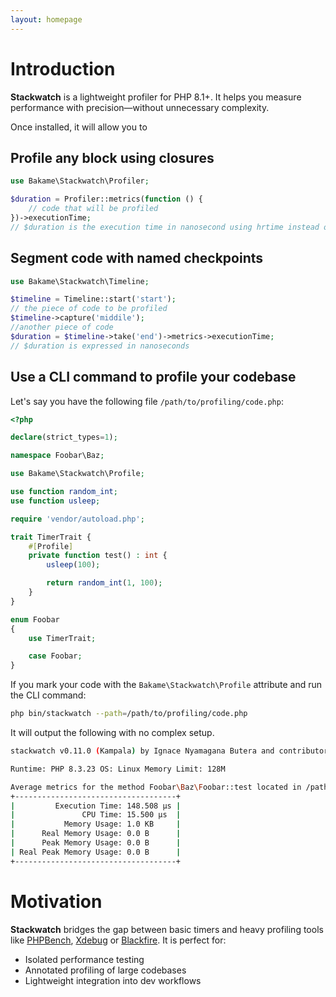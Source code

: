```yaml
---
layout: homepage
---
```


# Introduction

**Stackwatch** is a lightweight profiler for PHP 8.1+.  It helps you measure performance with 
precision—without unnecessary complexity.

Once installed, it will allow you to

## Profile any block using closures

```php
use Bakame\Stackwatch\Profiler;

$duration = Profiler::metrics(function () {
    // code that will be profiled
})->executionTime;
// $duration is the execution time in nanosecond using hrtime instead of microtime
````

## Segment code with named checkpoints

```php
use Bakame\Stackwatch\Timeline;

$timeline = Timeline::start('start');
// the piece of code to be profiled
$timeline->capture('middile');
//another piece of code
$duration = $timeline->take('end')->metrics->executionTime;
// $duration is expressed in nanoseconds
````

## Use a CLI command to profile your codebase

Let's say you have the following file `/path/to/profiling/code.php`:

```php
<?php

declare(strict_types=1);

namespace Foobar\Baz;

use Bakame\Stackwatch\Profile;

use function random_int;
use function usleep;

require 'vendor/autoload.php';

trait TimerTrait {
    #[Profile]
    private function test() : int {
        usleep(100);

        return random_int(1, 100);
    }
}

enum Foobar
{
    use TimerTrait;

    case Foobar;
}
```

If you mark your code with the `Bakame\Stackwatch\Profile` attribute and run the CLI command:

```bash
php bin/stackwatch --path=/path/to/profiling/code.php
```
It will output the following with no complex setup.

```bash
stackwatch v0.11.0 (Kampala) by Ignace Nyamagana Butera and contributors.

Runtime: PHP 8.3.23 OS: Linux Memory Limit: 128M

Average metrics for the method Foobar\Baz\Foobar::test located in /path/to/profiling/code.php called 3 times
+------------------------------------+
|         Execution Time: 148.508 µs |
|               CPU Time: 15.500 µs  |
|           Memory Usage: 1.0 KB     |
|      Real Memory Usage: 0.0 B      |
|      Peak Memory Usage: 0.0 B      |
| Real Peak Memory Usage: 0.0 B      |
+------------------------------------+
```

# Motivation

**Stackwatch**  bridges the gap between basic timers and heavy profiling tools like [PHPBench](https://phpbench.readthedocs.io/en/latest/), [Xdebug](https://xdebug.org/) or [Blackfire](https://www.blackfire.io/).
It is perfect for:

- Isolated performance testing
- Annotated profiling of large codebases
- Lightweight integration into dev workflows
